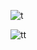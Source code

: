 ![t](https://user-images.githubusercontent.com/86824260/126895248-f9416e8b-62ee-473f-a900-814c95e516bd.png)

![tt](https://user-images.githubusercontent.com/86824260/126895251-983b47c5-57bc-4475-8b46-ec7b7cd2b3ce.png)
